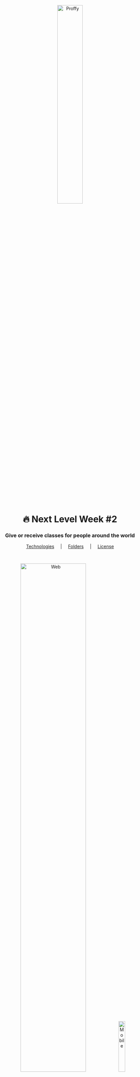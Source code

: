 <p align="center">
  <img src="https://user-images.githubusercontent.com/67290471/90583896-aa3af500-e1a7-11ea-821b-14320e8fc492.png" alt="Proffy" heigth="40%" width="40%" />
</p>

<h1 align="center">🔥 Next Level Week #2</h1>

<h3 align="center">Give or receive classes for people around the world</h3>

<p align="center">
  <a href="#techs">Technologies</a> &nbsp;&nbsp;&nbsp; | &nbsp;&nbsp;&nbsp; <a href="#folders">Folders</a> &nbsp;&nbsp;&nbsp; | &nbsp;&nbsp;&nbsp; <a href="#license">License</a>
</p>

<br>

<p align="center">
  <img src="https://user-images.githubusercontent.com/67290471/90583336-419f4880-e1a6-11ea-9c04-e39cc57befd7.png" alt="Web" heigth="64%" width="64%"/>
  <img src="https://user-images.githubusercontent.com/67290471/90583477-9d69d180-e1a6-11ea-8fe9-76c3193051d9.png" alt="Mobile" heigth="20.2%" width="20.2%"/>
</p>

<br>

<h2 id="techs">🚀 Technologies </h1>

This project was developed at the [Rocketseat](https://rocketseat.com.br/) "Next Level Week" event with the following technologies:

-  [Node.js](https://nodejs.org/)
-  [ReactJS](https://reactjs.org/)
-  [React Native](https://reactnative.dev/)
-  [Expo](https://expo.io/)

<h2 id="folders">📁 Folders </h1>

Checkup detaileds README's of Backend, Frontend and Mobile:

-  [Server](https://nodejs.org/)
-  [Web](https://reactjs.org/)
-  [Mobile](https://reactnative.dev/)

## :memo: License
This project is under the MIT license. See the [LICENSE](https://github.com/lukemorales/react-github-repo-list/blob/master/LICENSE) for more information.

<h1> </h1>

👋 Made by Diego Eiras. 
[Get in touch!](https://www.linkedin.com/in/diego-eiras-2005ba19b/)
